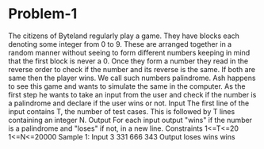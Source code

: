 # Problem-1
The citizens of Byteland regularly play a game. They have blocks each denoting some integer from 0 to 9. These are arranged together in a random manner without seeing to form different numbers keeping in mind that the first block is never a 0. Once they form a number they read in the reverse order to check if the number and its reverse is the same. If both are same then the player wins. We call such numbers palindrome.
Ash happens to see this game and wants to simulate the same in the computer. As the first step he wants to take an input from the user and check if the number is a palindrome and declare if the user wins or not. 
Input
The first line of the input contains T, the number of test cases. This is followed by T lines containing an integer N.
Output
For each input output "wins" if the number is a palindrome and "loses" if not, in a new line.
Constraints
1<=T<=20
1<=N<=20000
Sample 1:
Input
3
331
666
343
Output
loses
wins
wins

